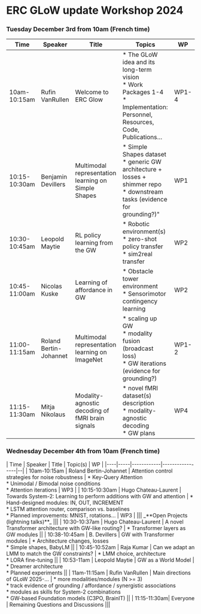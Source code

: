 # ERC GLoW update Workshop 2024

### Tuesday December 3rd from 10am (French time)

| Time | Speaker | Title | Topics | WP |
|----|-----|------------|-----------------|--|
10am-10:15am | Rufin VanRullen | Welcome to ERC Glow | * The GLoW idea and its long-term vision <br> * Work Packages 1-4 <br> * Implementation: Personnel, Resources, Code, Publications… | WP1-4 |
| 10:15-10:30am | Benjamin Devillers | Multimodal representation learning on Simple Shapes | * Simple Shapes dataset <br> * generic GW architecture + losses + shimmer repo <br> * downstream tasks (evidence for grounding?)" |	WP1 |
| 10:30-10:45am | Leopold Maytie | RL policy learning from the GW | * Robotic environment(s)<br> * zero-shot policy transfer <br> * sim2real transfer | WP2 |
| 10:45-11:00am | Nicolas Kuske | Learning of affordance in GW | * Obstacle tower environment <br> * Sensorimotor contingency learning |	WP2 |
| 11:00-11:15am | Roland Bertin-Johannet | Multimodal representation learning on ImageNet | * scaling up GW<br> * modality fusion (broadcast loss)<br>* GW iterations (evidence for grounding?) |	WP1-2 |
|11:15-11:30am |	Mitja Nikolaus | Modality-agnostic decoding of fMRI brain signals	| * novel fMRI dataset(s) description<br> * modality-agnostic decoding <br> * GW plans |	WP4 |


### Wednesday December 4th from 10am (French time)
<span class="mytable">
| Time | Speaker | Title | Topic(s) | WP |
|----|-----|------------|-----------------|--|
| 10am-10:15am | Roland Bertin-Johannet | Attention control strategies for noise robustness | * Key-Query Attention <br> * Unimodal / Bimodal noise conditions<br>* Attention iterations |	WP3 |
| 10:15-10:30am | Hugo Chateau-Laurent | Towards System-2: Learning to perform additions with GW and attention | * Hand-designed modules: IN, OUT, INCREMENT<br> * LSTM attention router, comparison vs. baselines<br>* Planned improvements: MNIST, rotations… | 	WP3 |
||| _**Open Projects (lightning talks)**_ |||				
| 10:30-10:37am | Hugo Chateau-Laurent | A novel Transformer architecture with GW-like routing? |	* Transformer layers as GW modules ||
| 10:38-10:45am | B. Devillers | GW with Transformer modules | * Architecture changes, losses<br> * Simple shapes, BabyLM ||	
| 10:45-10:52am | Raja Kumar | Can we adapt an LMM to match the GW constraints? | * LMM choice, architecture<br> * LORA fine-tuning ||
| 10:53-11am | Leopold Maytie | GW as a World Model | * Dreamer architecture <br> * Planned experiments ||	
| 11am-11:15am | Rufin VanRullen | Main directions of GLoW 2025-…	| * more modalities/modules (N >= 3)<br>* track evidence of grounding / affordance / synergistic associations<br> * modules as skills for System-2 combinations<br> * GW-based Foundation models (C3PO, BrainIT) ||	
| 11:15-11:30am| Everyone | Remaining Questions and Discussions |||		
</span>
